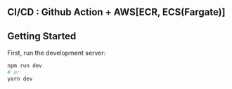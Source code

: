 ## CI/CD : Github Action + AWS[ECR, ECS(Fargate)]


## Getting Started

First, run the development server:

```bash
npm run dev
# or
yarn dev
```
